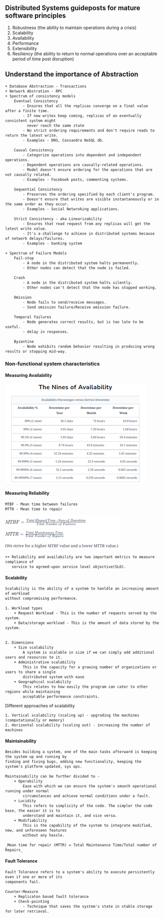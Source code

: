 
## Distributed Systems guideposts for mature software principles

1. Robustness (the ability to maintain operations during a crisis)
2. Scalability
3. Availability
4. Performance
5. Extensibility
6. Resiliency (the ability to return to normal operations over an acceptable period of time post disruption)


## Understand the importance of Abstraction
    + Database Abstraction - Transactions
    + Network Abstration - RPC
    + Spectrum of consistency models
        Eventual Consistency
            - Ensures that all the replicas converge on a final value after a finite time. 
            - If new writes keep coming, replicas of an eventually consistent system might 
              never reach the same state
            - No strict ordering requirements and don't require reads to return the latest write.
            - Examples - DNS, Cassandra NoSQL db.

        Causal Consistency
            - Categorize operations into dependent and independent operations.
            - Dependent operations are causally-related operations.
            - Model doesn't ensure ordering for the operations that are not causally related.
            - Examples - Facebook posts, commenting systems.

        Sequential Consistency
            - Preserves the ordering specified by each client's program.
            - Doesn't ensure that writes are visible instantaneously or in the same order as they occur.
            - Examples - Social Netwroking applications.

        Strict Consistency - aka Linearizability
            - Ensures that read request from any replicas will get the latest write value.
            - It's a challenge to achieve in distributed systems because of network delays/failures.
            - Examples - banking system

    + Spectrum of Failure Models
        Fail-stop
            - A node in the distributed system halts permanently.
            - Other nodes can detect that the node is failed.

        Crash
            - A node in the distributed system halts silently.
            - Other nodes can't detect that the node has stopped working.

        Omission
            - Node fails to send/receive messages.
            - Send omission failure/Receive omission failure.

        Temporal failures
            - Node generates correct results, but is too late to be useful.
            - delay in responses.

        Byzantine
            - Node exhibits random behavior resulting in producing wrong results or stopping mid-way.


### Non-functional system characteristics

#### Measuring Availability
![img_2.png](./img/availability_measure.png)

#### Measuring Reliability
    MTBF - Mean time between failures
    MTTR - Mean time to repair
![img_4.png](./img/reliability_measure.png)

    ++ Reliability and availability are two important metrics to measure compliance of 
       service to agreed-upon service level objective(SLO).

#### Scalability
    Scalability is the ability of a system to hanldle an increasing amount of workload 
    without compromising performance.

    1. Workload types
        + Request Workload - This is the number of requests served by the system.
        + Data/storage workload - This is the amount of data stored by the system.


    2. Dimensions 
        + Size scalability 
            A system is scalable in size if we can simply add additional users and resources to it.
        + Administrative scalability
            This is the capacity for a growing number of organizations or users to share a single
            distributed system with ease
        + Geographical scalability 
            This relates to how easily the program can cater to other regions while maintaining 
            acceptable performance constraints.

Different approaches of scalability

    1. Vertical scalability (scaling up) - upgrading the machines (computationally or memory)
    2. Horizontal scalability (scaling out) - increasing the number of machines

#### Maintainability
    Besides building a system, one of the main tasks afterward is keeping the system up and running by
    finding and fixing bugs, adding new functionality, keeping the system's platform updated, sys ops.
    
    Maintainability can be further divided to -
        + Operability
            Ease with which we can ensure the system's smooth operational running under normal
            circumstances and achieve normal conditions under a fault.
        + Lucidity
            This refers to simplicity of the code. The simpler the code base, the easier it is to
            understand and maintain it, and vice versa.
        + Modifiability
            This is the capability of the system to integrate modified, new, and unforeseen features
            without any hassle.

    _Mean time for repair (MTTR) = Total Maintenance Time/Total number of Repairs_

#### Fault Tolerance
    Fault Tolerance refers to a system's ability to execute persistently even if one or more of its
    components fail.

    Counter-Measure
        + Replicaton based fault tolerance
        + Check-pointing 
            - Technique that saves the system's state in stable storage for later retrieval.